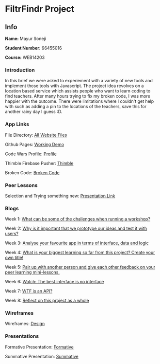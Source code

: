 # FiltrFindr Project

## Info

**Name:** Mayur Soneji

**Student Number:** 96455016

**Course:** WEB14203

### Introduction

In this brief we were asked to experiement with a variety of new tools and implement those tools with Javascript. The project idea revolves on a location based service which assists people who want to learn coding to find teachers. After many hours trying to fix my broken code, I was more happier with the outcome. There were limitations where I couldn't get help with such as adding a pin to the locations of the teachers, save this for another rainy day I guess :D.

### App Links

File Directory: [All Website Files](https://github.com/MayurSoneji/FiltrFindr/tree/master/WorkingCode)

Github Pages: [Working Demo](https://mayursoneji.github.io/WorkingDemoFiltrFindr/)

Code Wars Profile: [Profile](https://www.codewars.com/users/MayurS)

Thimble Firebase Pusher: [Thimble](https://thimbleprojects.org/msoneji/373053/)

Broken Code: [Broken Code](https://github.com/MayurSoneji/FiltrFindr/tree/master/BrokenCode)

### Peer Lessons

Selection and Trying something new: [Presentation Link](https://docs.google.com/presentation/d/13AIypE50eiEdYH2gLs9HQOMg7BiRUtMTeckrU5W9t_w/edit?usp=sharing)

### Blogs

Week 1: [What can be some of the challenges when running a workshop?](https://medium.com/@m.soneji98/what-can-be-some-of-the-challenges-when-running-a-workshop-61d7fbf30e6e) 

Week 2: [Why is it important that we prototype our ideas and test it with users?](https://medium.com/@m.soneji98/why-is-it-important-that-we-prototype-our-ideas-and-test-it-with-users-7f64d5c6be36) 

Week 3: [Analyse your favourite app in terms of interface, data and logic](https://medium.com/@m.soneji98/analyse-your-favourite-app-in-terms-of-interface-data-and-logic-3b2d70711cea) 

Week 4: [What is your biggest learning so far from this project? Create your own title!](https://medium.com/@m.soneji98/what-is-your-biggest-learning-so-far-from-this-project-create-your-own-title-ceea7b1da851) 

Week 5: [Pair up with another person and give each other feedback on your peer learning mini-lessons.](https://medium.com/@m.soneji98/pair-up-with-another-person-not-your-team-mate-and-give-each-other-feedback-on-your-peer-learning-8f59fdecdfdb)

Week 6: [Watch: The best interface is no interface](https://medium.com/@m.soneji98/watch-the-best-interface-is-no-interface-e0b4b5391357) 

Week 7: [WTF is an API?](https://medium.com/@m.soneji98/wtf-is-an-api-9c7d64096050) 

Week 8: [Reflect on this project as a whole](https://medium.com/@m.soneji98/reflect-on-the-filtr-findr-project-as-a-whole-2bbf7aab223d) 

### Wireframes

Wireframes: [Design](https://drive.google.com/drive/folders/1IjQkmATu1Mj2pDk4toFGknIbCDZ_miy0?usp=sharing)

### Presentations

Formative Presentation: [Formative](https://docs.google.com/presentation/d/1Lb9LsBuam3v2KLmlJ222IViuk9SYQBlFYZ0RtZQstFg/edit?usp=sharing)

Summative Presentation: [Summative](https://docs.google.com/presentation/d/16sYDfwAxfVNjDDd0nfXrLah5ccRnwl6NK5ToouvYfyg/edit?usp=sharing)



